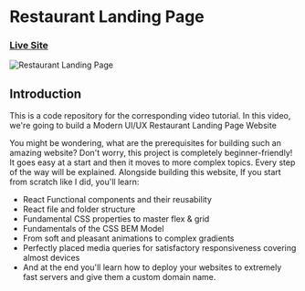 # Restaurant Landing Page
### [Live Site](https://richstaurant.vercel.app/)

![Restaurant Landing Page](https://i.ibb.co/5jxBKpw/image.png)


## Introduction
This is a code repository for the corresponding video tutorial. In this video, we're going to build a Modern UI/UX Restaurant Landing Page Website


You might be wondering, what are the prerequisites for building such an amazing website? Don't worry, this project is completely beginner-friendly! It goes easy at a start and then it moves to more complex topics. Every step of the way will be explained. Alongside building this website, If you start from scratch like I did, you'll learn:

- React Functional components and their reusability
- React file and folder structure
- Fundamental CSS properties to master flex & grid
- Fundamentals of the CSS BEM Model
- From soft and pleasant animations to complex gradients
- Perfectly placed media queries for satisfactory responsiveness covering almost devices
- And at the end you'll learn how to deploy your websites to extremely fast servers and give them a custom domain name.
